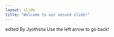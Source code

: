 ```yaml
---
layout: slide
title: "Welcome to our second slide!"
---
```

edited By Jyothsna
Use the left arrow to go back!
